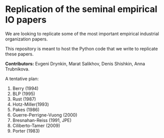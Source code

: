 Replication of the seminal empirical IO papers
============

We are looking to replicate some of the most important empirical industrial organization papers.

This repository is meant to host the Python code that we write to replicate these papers.

**Contributors:** Evgeni Drynkin, Marat Salikhov, Denis Shishkin, Anna Trubnikova.

A tentative plan:

1. Berry (1994)
2. BLP (1995)
3. Rust (1987)
4. Hotz-Miller(1993)
5. Pakes (1986)
6. Guerre-Perrigne-Vuong (2000)
7. Bresnahan-Reiss (1991, JPE)
8. Ciliberto-Tamer (2009)
9. Porter (1983)
